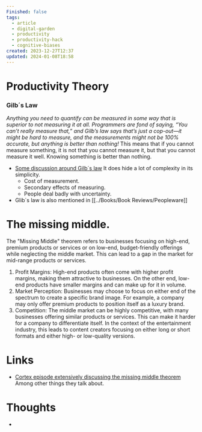 ```yaml
---
Finished: false
tags:
  - article
  - digital-garden
  - productivity
  - productivity-hack
  - cognitive-biases
created: 2023-12-27T12:37
updated: 2024-01-08T18:58
---
```



# Productivity Theory

### Gilb´s Law
*Anything you need to quantify can be measured in some way that is superior to not measuring it at all. Programmers are fond of saying, “You can’t really measure that,” and Gilb’s law says that’s just a cop-out—it might be hard to measure, and the measurements might not be 100% accurate, but anything is better than nothing!*
This means that if you cannot measure something, it is not that you cannot measure it, but that you cannot measure it well. Knowing something is better than nothing.  
- [Some discussion around Gilb´s law](https://vanderburg.org/blog/2003/02/03/gilbs-trap.html)  It does hide a lot of complexity in its simplicity. 
	- Cost of measurement. 
	- Secondary effects of measuring. 
	- People deal badly with uncertainty. 
- Glib´s law is also mentioned in [[../Books/Book Reviews/Peopleware]]

# The missing middle. 
The "Missing Middle" theorem refers to businesses focusing on high-end, premium products or services or on low-end, budget-friendly offerings while neglecting the middle market. This can lead to a gap in the market for mid-range products or services.
1. Profit Margins: High-end products often come with higher profit margins, making them attractive to businesses. On the other end, low-end products have smaller margins and can make up for it in volume.
2. Market Perception: Businesses may choose to focus on either end of the spectrum to create a specific brand image. For example, a company may only offer premium products to position itself as a luxury brand.
3. Competition: The middle market can be highly competitive, with many businesses offering similar products or services. This can make it harder for a company to differentiate itself.
In the context of the entertainment industry, this leads to content creators focusing on either long or short formats and either high- or low-quality versions. 
# Links
- [Cortex episode extensively discussing the missing middle theorem](https://open.spotify.com/episode/4W31AGEIMYsvBkoE9dckAB?si=a43b28a19482418b) Among other things they talk about. 

# Thoughts 
- 


